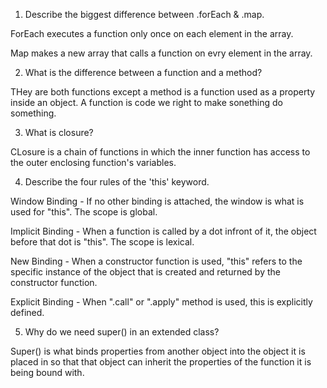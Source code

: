 1) Describe the biggest difference between .forEach & .map.

  ForEach executes a function only once on each element in the array.

  Map makes a new array that calls a function on evry element in the array.

2) What is the difference between a function and a method?

  THey are both functions except a method is a function used as a property inside an object. A function is code we right to make sonething do something.

3) What is closure?

  CLosure is a chain of functions in which the inner function has access to the outer enclosing function's variables.

4) Describe the four rules of the 'this' keyword.

  Window Binding - If no other binding is attached, the window is what is used for "this". The scope is global.

  Implicit Binding - When a function is called by a dot infront of it, the object before that dot is "this". The scope is lexical.

  New Binding - When a constructor function is used, "this" refers to the specific instance of the object that is created and returned by the constructor function.

  Explicit Binding - When ".call" or ".apply" method is used, this is explicitly defined.


5) Why do we need super() in an extended class?

  Super() is what binds properties from another object into the object it is placed in so that that object can inherit the properties of the function it is being bound with.
